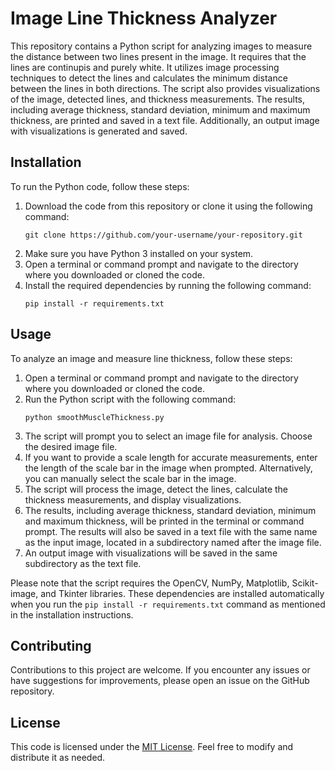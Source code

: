 # Image Line Thickness Analyzer

This repository contains a Python script for analyzing images to measure the distance between two lines present in the image. It requires that the lines are continupis and purely white. It utilizes image processing techniques to detect the lines and calculates the minimum distance between the lines in both directions. The script also provides visualizations of the image, detected lines, and thickness measurements. The results, including average thickness, standard deviation, minimum and maximum thickness, are printed and saved in a text file. Additionally, an output image with visualizations is generated and saved.

## Installation

To run the Python code, follow these steps:

1. Download the code from this repository or clone it using the following command:
   ```
   git clone https://github.com/your-username/your-repository.git
   ```
2. Make sure you have Python 3 installed on your system.
3. Open a terminal or command prompt and navigate to the directory where you downloaded or cloned the code.
4. Install the required dependencies by running the following command:
   ```
   pip install -r requirements.txt
   ```

## Usage

To analyze an image and measure line thickness, follow these steps:

1. Open a terminal or command prompt and navigate to the directory where you downloaded or cloned the code.
2. Run the Python script with the following command:
   ```
   python smoothMuscleThickness.py
   ```
3. The script will prompt you to select an image file for analysis. Choose the desired image file.
4. If you want to provide a scale length for accurate measurements, enter the length of the scale bar in the image when prompted. Alternatively, you can manually select the scale bar in the image.
5. The script will process the image, detect the lines, calculate the thickness measurements, and display visualizations.
6. The results, including average thickness, standard deviation, minimum and maximum thickness, will be printed in the terminal or command prompt. The results will also be saved in a text file with the same name as the input image, located in a subdirectory named after the image file.
7. An output image with visualizations will be saved in the same subdirectory as the text file.

Please note that the script requires the OpenCV, NumPy, Matplotlib, Scikit-image, and Tkinter libraries. These dependencies are installed automatically when you run the `pip install -r requirements.txt` command as mentioned in the installation instructions.

## Contributing

Contributions to this project are welcome. If you encounter any issues or have suggestions for improvements, please open an issue on the GitHub repository.

## License

This code is licensed under the [MIT License](LICENSE). Feel free to modify and distribute it as needed.
